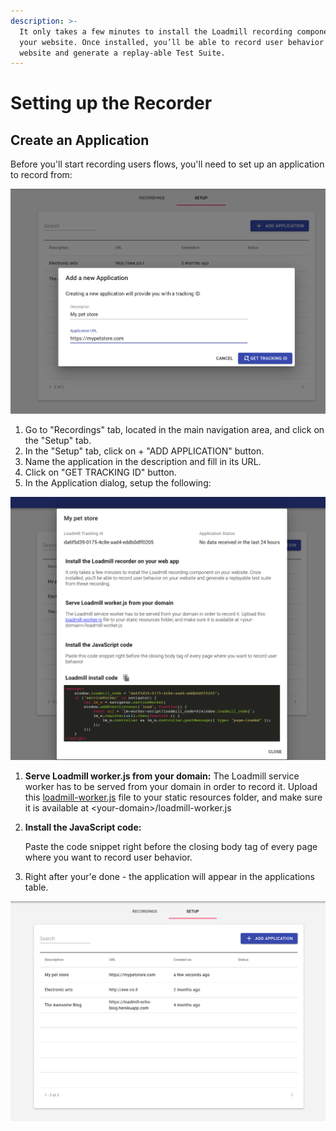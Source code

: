 ```yaml
---
description: >-
  It only takes a few minutes to install the Loadmill recording component on
  your website. Once installed, you’ll be able to record user behavior on your
  website and generate a replay-able Test Suite.
---
```


# Setting up the Recorder

## Create an Application 

Before you'll start recording users flows, you'll need to set up an application to record from:

![Adding a new application dialog](../.gitbook/assets/screen-shot-2019-09-23-at-11.41.12-am.png)

1. Go to "Recordings" tab, located in the main navigation area, and click on the "Setup" tab.
2. In the "Setup" tab, click on + "ADD APPLICATION" button.
3. Name the application in the description and fill in its URL.
4. Click on "GET TRACKING ID" button.
5. In the Application dialog, setup the following: 

![](../.gitbook/assets/screen-shot-2019-09-23-at-11.41.32-am.png)

1. **Serve Loadmill worker.js from your domain:**  The Loadmill service worker has to be served from your domain in order to record it. Upload this [loadmill-worker.js](https://echo.loadmill.com/loadmill-worker.js) file to your static resources folder, and make sure it is available at &lt;your-domain&gt;/loadmill-worker.js 
2. **Install the JavaScript code:**

   Paste the code snippet right before the closing body tag of every page where you want to record user behavior.  

3. Right after your'e done - the application will appear in the applications table.

![](../.gitbook/assets/screen-shot-2019-09-23-at-11.41.48-am.png)

## 

